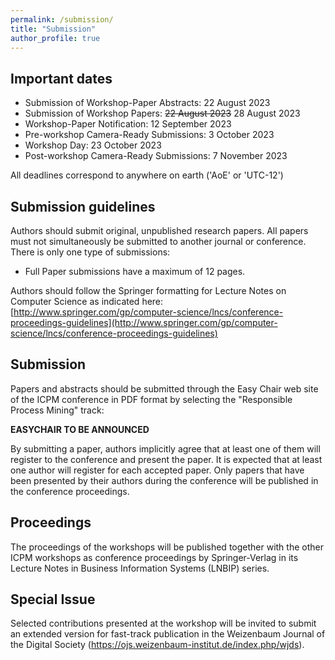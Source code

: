 ```yaml
---
permalink: /submission/
title: "Submission"
author_profile: true
---
```


## Important dates

* Submission of Workshop-Paper Abstracts: 22 August 2023
* Submission of Workshop Papers: ~~22 August 2023~~ 28 August 2023
* Workshop-Paper Notification: 12 September 2023
* Pre-workshop Camera-Ready Submissions: 3 October 2023
* Workshop Day: 23 October 2023
* Post-workshop Camera-Ready Submissions: 7 November 2023

All deadlines correspond to anywhere on earth ('AoE' or 'UTC-12')

## Submission guidelines
Authors should submit original, unpublished research papers. All papers must not simultaneously be submitted to another journal or conference. There is only one type of submissions:

* Full Paper submissions have a maximum of 12 pages.

Authors should follow the Springer formatting for Lecture Notes on Computer Science as indicated here:
[http://www.springer.com/gp/computer-science/lncs/conference-proceedings-guidelines](http://www.springer.com/gp/computer-science/lncs/conference-proceedings-guidelines)

## Submission
Papers and abstracts should be submitted through the Easy Chair web site of the ICPM conference in PDF format by selecting the "Responsible Process Mining" track:

**EASYCHAIR TO BE ANNOUNCED**

By submitting a paper, authors implicitly agree that at least one of them will register to the conference and present the paper. It is expected that at least one author will register for each accepted paper. Only papers that have been presented by their authors during the conference will be published in the conference proceedings.

## Proceedings
The proceedings of the workshops will be published together with the other ICPM workshops as conference proceedings by Springer-Verlag in its Lecture Notes in Business Information Systems (LNBIP) series.

## Special Issue
Selected contributions presented at the workshop will be invited to submit an extended version for fast-track publication in the Weizenbaum Journal of the Digital Society (https://ojs.weizenbaum-institut.de/index.php/wjds).
  
